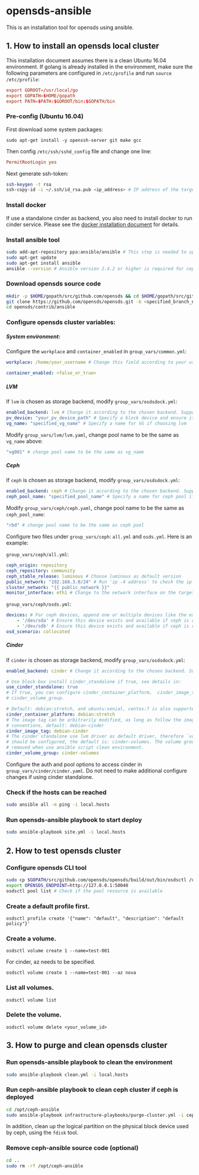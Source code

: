 # opensds-ansible
This is an installation tool for opensds using ansible.

## 1. How to install an opensds local cluster
This installation document assumes there is a clean Ubuntu 16.04 environment. If golang is already installed in the environment, make sure the following parameters are configured in ```/etc/profile``` and run ``source /etc/profile``:
```conf
export GOROOT=/usr/local/go
export GOPATH=$HOME/gopath
export PATH=$PATH:$GOROOT/bin:$GOPATH/bin
```

### Pre-config (Ubuntu 16.04)
First download some system packages:
```
sudo apt-get install -y openssh-server git make gcc
```
Then config ```/etc/ssh/sshd_config``` file and change one line:
```conf
PermitRootLogin yes
```
Next generate ssh-token:
```bash
ssh-keygen -t rsa
ssh-copy-id -i ~/.ssh/id_rsa.pub <ip_address> # IP address of the target machine of the installation
```

### Install docker
If use a standalone cinder as backend, you also need to install docker to run cinder service. Please see the [docker installation document](https://docs.docker.com/engine/installation/linux/docker-ce/ubuntu/) for details.

### Install ansible tool
```bash
sudo add-apt-repository ppa:ansible/ansible # This step is needed to upgrade ansible to version 2.4.2 which is required for the ceph backend.
sudo apt-get update
sudo apt-get install ansible
ansible --version # Ansible version 2.4.2 or higher is required for ceph; 2.0.0.2 or higher is needed for other backends.
```

### Download opensds source code
```bash
mkdir -p $HOME/gopath/src/github.com/opensds && cd $HOME/gopath/src/github.com/opensds
git clone https://github.com/opensds/opensds.git -b <specified_branch_name>
cd opensds/contrib/ansible
```

### Configure opensds cluster variables:
##### System environment:
Configure the `workplace` and `container_enabled` in `group_vars/common.yml`:
```yaml
workplace: /home/your_username # Change this field according to your username. If login as root, configure this parameter to '/root'

container_enabled: <false_or_true>
```

##### LVM
If `lvm` is chosen as storage backend, modify `group_vars/osdsdock.yml`:
```yaml
enabled_backend: lvm # Change it according to the chosen backend. Supported backends include 'lvm', 'ceph', and 'cinder'
pv_device: "your_pv_device_path" # Specify a block device and ensure it exists if lvm is chosen
vg_name: "specified_vg_name" # Specify a name for VG if choosing lvm
```
Modify ```group_vars/lvm/lvm.yaml```, change pool name to be the same as `vg_name` above:
```yaml
"vg001" # change pool name to be the same as vg_name
```
##### Ceph
If `ceph` is chosen as storage backend, modify `group_vars/osdsdock.yml`:
```yaml
enabled_backend: ceph # Change it according to the chosen backend. Supported backends include 'lvm', 'ceph', and 'cinder'.
ceph_pool_name: "specified_pool_name" # Specify a name for ceph pool if choosing ceph
```
Modify ```group_vars/ceph/ceph.yaml```, change pool name to be the same as `ceph_pool_name`:
```yaml
"rbd" # change pool name to be the same as ceph pool
```
Configure two files under ```group_vars/ceph```: `all.yml` and `osds.yml`. Here is an example:

```group_vars/ceph/all.yml```:
```yml
ceph_origin: repository
ceph_repository: community
ceph_stable_release: luminous # Choose luminous as default version
public_network: "192.168.3.0/24" # Run 'ip -4 address' to check the ip address
cluster_network: "{{ public_network }}"
monitor_interface: eth1 # Change to the network interface on the target machine
```
```group_vars/ceph/osds.yml```:
```yml
devices: # For ceph devices, append one or multiple devices like the example below:
    - '/dev/sda' # Ensure this device exists and available if ceph is chosen
    - '/dev/sdb' # Ensure this device exists and available if ceph is chosen
osd_scenario: collocated
```

##### Cinder
If `cinder` is chosen as storage backend, modify `group_vars/osdsdock.yml`:
```yaml
enabled_backend: cinder # Change it according to the chosen backend. Supported backends include 'lvm', 'ceph', and 'cinder'

# Use block-box install cinder_standalone if true, see details in:
use_cinder_standalone: true
# If true, you can configure cinder_container_platform,  cinder_image_tag,
# cinder_volume_group.

# Default: debian:stretch, and ubuntu:xenial, centos:7 is also supported.
cinder_container_platform: debian:stretch
# The image tag can be arbitrarily modified, as long as follow the image naming
# conventions, default: debian-cinder
cinder_image_tag: debian-cinder
# The cinder standalone use lvm driver as default driver, therefore `volume_group`
# should be configured, the default is: cinder-volumes. The volume group will be
# removed when use ansible script clean environment.
cinder_volume_group: cinder-volumes
```

Configure the auth and pool options to access cinder in `group_vars/cinder/cinder.yaml`. Do not need to make additional configure changes if using cinder standalone.

### Check if the hosts can be reached
```bash
sudo ansible all -m ping -i local.hosts
```

### Run opensds-ansible playbook to start deploy
```bash
sudo ansible-playbook site.yml -i local.hosts
```

## 2. How to test opensds cluster

### Configure opensds CLI tool
```bash
sudo cp $GOPATH/src/github.com/opensds/opensds/build/out/bin/osdsctl /usr/local/bin
export OPENSDS_ENDPOINT=http://127.0.0.1:50040
osdsctl pool list # Check if the pool resource is available
```

### Create a default profile first.
```
osdsctl profile create '{"name": "default", "description": "default policy"}'
```

### Create a volume.
```
osdsctl volume create 1 --name=test-001
```
For cinder, az needs to be specified.
```
osdsctl volume create 1 --name=test-001 --az nova
```

### List all volumes.
```
osdsctl volume list
```

### Delete the volume.
```
osdsctl volume delete <your_volume_id>
```


## 3. How to purge and clean opensds cluster

### Run opensds-ansible playbook to clean the environment
```bash
sudo ansible-playbook clean.yml -i local.hosts
```

### Run ceph-ansible playbook to clean ceph cluster if ceph is deployed
```bash
cd /opt/ceph-ansible
sudo ansible-playbook infrastructure-playbooks/purge-cluster.yml -i ceph.hosts
```

In addition, clean up the logical partition on the physical block device used by ceph, using the ```fdisk``` tool.

### Remove ceph-ansible source code (optional)
```bash
cd ..
sudo rm -rf /opt/ceph-ansible
```
